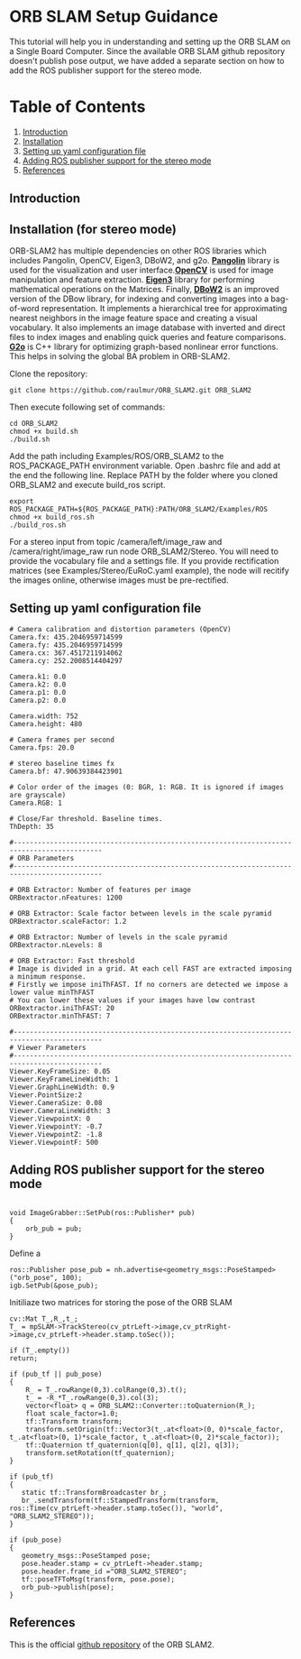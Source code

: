 # ORB SLAM Setup Guidance 
This tutorial will help you in understanding and setting up the ORB SLAM on a Single Board Computer. Since the available ORB SLAM github repository doesn't publish pose output, we have added a separate section on how to add the ROS publisher support for the stereo mode.

# Table of Contents
1. [Introduction](#Introduction)
2. [Installation](#Installation)
3. [Setting up yaml configuration file](#Setting-up-yaml-configuration-file)
4. [Adding ROS publisher support for the stereo mode](#Adding-ROS-publisher-support-for-the-stereo-mode)
5. [References](#References)

## Introduction


## Installation (for stereo mode)
ORB-SLAM2 has multiple dependencies on other ROS libraries which includes Pangolin, OpenCV, Eigen3, DBoW2, and g2o. **[Pangolin](https://github.com/stevenlovegrove/Pangolin)** library is used for the visualization and user interface.**[OpenCV](https://docs.opencv.org/3.4.3/d7/d9f/tutorial_linux_install.html)** is used for image manipulation and feature extraction. **[Eigen3](http://eigen.tuxfamily.org)** library for performing mathematical operations on the Matrices. Finally, **[DBoW2](https://github.com/dorian3d/DBoW2)** is an improved version of the DBow library, for indexing and converting images into a bag-of-word representation. It implements a hierarchical tree for approximating nearest neighbors in the image feature space and creating a visual vocabulary. It also implements an image database with inverted and direct files to index images and enabling quick queries and feature comparisons. **[G2o](https://github.com/RainerKuemmerle/g2o)** is C++ library for optimizing graph-based nonlinear error functions. This helps in solving the global BA problem in ORB-SLAM2.<br/>


Clone the repository:
```
git clone https://github.com/raulmur/ORB_SLAM2.git ORB_SLAM2
```
Then execute following set of commands:
```
cd ORB_SLAM2
chmod +x build.sh
./build.sh
```
Add the path including Examples/ROS/ORB_SLAM2 to the ROS_PACKAGE_PATH environment variable. Open .bashrc file and add at the end the following line. Replace PATH by the folder where you cloned ORB_SLAM2 and execute build_ros script. 
```
export ROS_PACKAGE_PATH=${ROS_PACKAGE_PATH}:PATH/ORB_SLAM2/Examples/ROS
chmod +x build_ros.sh
./build_ros.sh
```
For a stereo input from topic /camera/left/image_raw and /camera/right/image_raw run node ORB_SLAM2/Stereo. You will need to provide the vocabulary file and a settings file. If you provide rectification matrices (see Examples/Stereo/EuRoC.yaml example), the node will recitify the images online, otherwise images must be pre-rectified.

## Setting up yaml configuration file
```
# Camera calibration and distortion parameters (OpenCV) 
Camera.fx: 435.2046959714599
Camera.fy: 435.2046959714599
Camera.cx: 367.4517211914062
Camera.cy: 252.2008514404297

Camera.k1: 0.0
Camera.k2: 0.0
Camera.p1: 0.0
Camera.p2: 0.0

Camera.width: 752
Camera.height: 480

# Camera frames per second 
Camera.fps: 20.0

# stereo baseline times fx
Camera.bf: 47.90639384423901

# Color order of the images (0: BGR, 1: RGB. It is ignored if images are grayscale)
Camera.RGB: 1

# Close/Far threshold. Baseline times.
ThDepth: 35
```

```
#--------------------------------------------------------------------------------------------
# ORB Parameters
#--------------------------------------------------------------------------------------------

# ORB Extractor: Number of features per image
ORBextractor.nFeatures: 1200

# ORB Extractor: Scale factor between levels in the scale pyramid 	
ORBextractor.scaleFactor: 1.2

# ORB Extractor: Number of levels in the scale pyramid	
ORBextractor.nLevels: 8

# ORB Extractor: Fast threshold
# Image is divided in a grid. At each cell FAST are extracted imposing a minimum response.
# Firstly we impose iniThFAST. If no corners are detected we impose a lower value minThFAST
# You can lower these values if your images have low contrast			
ORBextractor.iniThFAST: 20
ORBextractor.minThFAST: 7

#--------------------------------------------------------------------------------------------
# Viewer Parameters
#--------------------------------------------------------------------------------------------
Viewer.KeyFrameSize: 0.05
Viewer.KeyFrameLineWidth: 1
Viewer.GraphLineWidth: 0.9
Viewer.PointSize:2
Viewer.CameraSize: 0.08
Viewer.CameraLineWidth: 3
Viewer.ViewpointX: 0
Viewer.ViewpointY: -0.7
Viewer.ViewpointZ: -1.8
Viewer.ViewpointF: 500
```

## Adding ROS publisher support for the stereo mode

```

```

```
void ImageGrabber::SetPub(ros::Publisher* pub)
{
    orb_pub = pub;
}
```

Define a 
```
ros::Publisher pose_pub = nh.advertise<geometry_msgs::PoseStamped>("orb_pose", 100);
igb.SetPub(&pose_pub);
```
Initiliaze two matrices for storing the pose of the ORB SLAM
```
cv::Mat T_,R_,t_;
T_ = mpSLAM->TrackStereo(cv_ptrLeft->image,cv_ptrRight->image,cv_ptrLeft->header.stamp.toSec());
        
if (T_.empty())
return;
```

```
if (pub_tf || pub_pose)
{    
    R_ = T_.rowRange(0,3).colRange(0,3).t();
    t_ = -R_*T_.rowRange(0,3).col(3);
    vector<float> q = ORB_SLAM2::Converter::toQuaternion(R_);
    float scale_factor=1.0;
    tf::Transform transform;
    transform.setOrigin(tf::Vector3(t_.at<float>(0, 0)*scale_factor, t_.at<float>(0, 1)*scale_factor, t_.at<float>(0, 2)*scale_factor));
    tf::Quaternion tf_quaternion(q[0], q[1], q[2], q[3]);
    transform.setRotation(tf_quaternion);
}
```

```
if (pub_tf)
{
   static tf::TransformBroadcaster br_;
   br_.sendTransform(tf::StampedTransform(transform, ros::Time(cv_ptrLeft->header.stamp.toSec()), "world", "ORB_SLAM2_STEREO"));
}
```
```
if (pub_pose)
{
   geometry_msgs::PoseStamped pose;
   pose.header.stamp = cv_ptrLeft->header.stamp;
   pose.header.frame_id ="ORB_SLAM2_STEREO";
   tf::poseTFToMsg(transform, pose.pose);
   orb_pub->publish(pose);
}
```

## References
This is the official [github repository](https://github.com/raulmur/ORB_SLAM2) of the ORB SLAM2.
